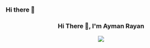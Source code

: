 ### Hi there 👋

<h3 align="center">
    Hi There 👋, I'm Ayman Rayan
</h3>
<p align="center">
<img  src="https://readme-typing-svg.herokuapp.com/?lines=Full%20Stack%20.Net%20Developer">

</P>

<!--
**AymanRayan/AymanRayan** is a ✨ _special_ ✨ repository because its `README.md` (this file) appears on your GitHub profile.

Here are some ideas to get you started:

- 🔭 I’m currently working on ...
- 🌱 I’m currently learning ...
- 👯 I’m looking to collaborate on ...
- 🤔 I’m looking for help with ...
- 💬 Ask me about ...
- 📫 How to reach me: ...
- 😄 Pronouns: ...
- ⚡ Fun fact: ...
-->
